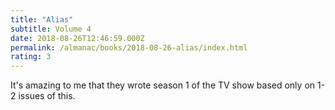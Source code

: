 ```yaml
---
title: "Alias"
subtitle: Volume 4
date: 2018-08-26T12:46:59.000Z
permalink: /almanac/books/2018-08-26-alias/index.html
rating: 3
---
```


It's amazing to me that they wrote season 1 of the TV show based only on 1-2 issues of this.